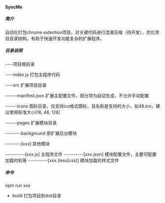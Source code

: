 #### SyncMe



##### 简介

自动化打包chrome extention项目，对关键代码进行混淆压缩（待开发），优化项目目录结构，有助于快速开发功能复杂的扩展程序。



##### 目录说明

----项目根目录

----index.js 打包主程序代码

----src 扩展项目目录

------manifest.json 扩展主配置文件，部分项为自动生成，不允许手动配置

------icons 图标目录，仅支持ico格式图标，且名称是支持的大小，如48.ico，建议使用标准大小[16, 48, 128]

------pages 扩展模块目录

--------background 原扩展后台模块

--------\[xxx\] 其他模块

----------\[xxx.js\] 主程序文件
----------\[xxx.json\] 模块配置文件，主要可配置加载时机等
----------\[xxx.(less|css)\] 模块加载的样式文件



##### 命令

npm run xxx

+ build 打包项目到dist目录
